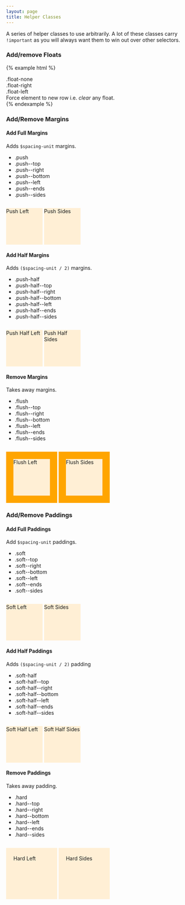 ```yaml
---
layout: page
title: Helper Classes
---
```


<style type="text/css">
    .margins-demo,
    .paddings-demo {
      display: inline-block;
      background-color: orange;
    }

    .margins-demo__item,
    .paddings-demo__item {
      display: inline-block;
      width: 100px;
      height: 100px;
      vertical-align: top;
      background: papayawhip;
    }

    .margins-demo--full-margin {
      margin: 20px;
    }

    .paddings-demo--full-padding {
      padding: 20px;
    }
</style>

A series of helper classes to use arbitrarily. A lot of these classes carry `!important` as you will always want them to win out over other selectors.

### Add/remove Floats

{% example html %}
<div class="float-none">.float-none</div>
<div class="float-right">.float-right</div>
<div class="float-left">.float-left</div>
<div class="clear">Force element to new row i.e. <em>clear</em> any float.</div>
{% endexample %}

### Add/Remove Margins

#### Add Full Margins

Adds `$spacing-unit` margins.

- .push
- .push--top
- .push--right
- .push--bottom
- .push--left
- .push--ends
- .push--sides

<div class="push--ends box">
    <div class="margins-demo">
        <div class="margins-demo__item push--left">Push Left</div>
    </div>
    <div class="margins-demo">
        <div class="margins-demo__item push--sides">Push Sides</div>
    </div>
</div>

#### Add Half Margins

Adds `($spacing-unit / 2)` margins.

- .push-half
- .push-half--top
- .push-half--right
- .push-half--bottom
- .push-half--left
- .push-half--ends
- .push-half--sides

<div class="push--ends box">
    <div class="margins-demo">
        <div class="margins-demo__item push-half--left">Push Half Left</div>
    </div>
    <div class="margins-demo">
        <div class="margins-demo__item push-half--sides">Push Half Sides</div>
    </div>
</div>

#### Remove Margins

Takes away margins.

- .flush
- .flush--top
- .flush--right
- .flush--bottom
- .flush--left
- .flush--ends
- .flush--sides

<div class="push--ends box">
    <div class="margins-demo">
        <div class="margins-demo__item  margins-demo--full-margin flush--left">Flush Left</div>
    </div>
    <div class="margins-demo">
        <div class="margins-demo__item margins-demo--full-margin flush--sides">Flush Sides</div>
    </div>
</div>

### Add/Remove Paddings

#### Add Full Paddings

Add `$spacing-unit` paddings.

- .soft
- .soft--top
- .soft--right
- .soft--bottom
- .soft--left
- .soft--ends
- .soft--sides

<div class="push--ends box">
    <div class="paddings-demo">
        <div class="paddings-demo__item soft--left">Soft Left</div>
    </div>
    <div class="paddings-demo">
        <div class="paddings-demo__item soft--sides">Soft Sides</div>
    </div>
</div>

#### Add Half Paddings

Adds `($spacing-unit / 2)` padding

- .soft-half
- .soft-half--top
- .soft-half--right
- .soft-half--bottom
- .soft-half--left
- .soft-half--ends
- .soft-half--sides

<div class="push--ends box">
    <div class="paddings-demo">
        <div class="paddings-demo__item soft-half--left">Soft Half Left</div>
    </div>
    <div class="paddings-demo">
        <div class="paddings-demo__item soft-half--sides">Soft Half Sides</div>
    </div>
</div>

#### Remove Paddings

Takes away padding.

- .hard
- .hard--top
- .hard--right
- .hard--bottom
- .hard--left
- .hard--ends
- .hard--sides

<div class="push--ends box">
    <div class="paddings-demo">
        <div class="paddings-demo__item  paddings-demo--full-padding hard--left">Hard Left</div>
    </div>
    <div class="paddings-demo">
        <div class="paddings-demo__item paddings-demo--full-padding hard--sides">Hard Sides</div>
    </div>
</div>

